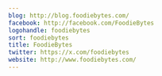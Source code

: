 ```yaml
---
blog: http://blog.foodiebytes.com/
facebook: http://facebook.com/FoodieBytes
logohandle: foodiebytes
sort: foodiebytes
title: FoodieBytes
twitter: https://x.com/foodiebytes
website: http://www.foodiebytes.com/
---
```

